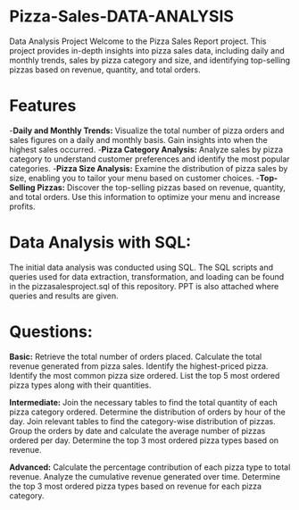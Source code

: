 # Pizza-Sales-DATA-ANALYSIS
Data Analysis Project
Welcome to the Pizza Sales Report project. This project provides in-depth insights into pizza sales data, including daily and monthly trends, sales by pizza category and size, and identifying top-selling pizzas based on revenue, quantity, and total orders.

# Features
-**Daily and Monthly Trends:** Visualize the total number of pizza orders and sales figures on a daily and monthly basis. Gain insights into when the highest sales occurred.
-**Pizza Category Analysis:** Analyze sales by pizza category to understand customer preferences and identify the most popular categories.
-**Pizza Size Analysis:** Examine the distribution of pizza sales by size, enabling you to tailor your menu based on customer choices.
-**Top-Selling Pizzas:** Discover the top-selling pizzas based on revenue, quantity, and total orders. Use this information to optimize your menu and increase profits.

# Data Analysis with SQL:
The initial data analysis was conducted using SQL. The SQL scripts and queries used for data extraction, transformation, and loading can be found in the pizzasalesproject.sql of this repository.
PPT is also attached where queries and results are given.

# Questions:
**Basic:**
Retrieve the total number of orders placed.
Calculate the total revenue generated from pizza sales.
Identify the highest-priced pizza.
Identify the most common pizza size ordered.
List the top 5 most ordered pizza types along with their quantities.


**Intermediate:**
Join the necessary tables to find the total quantity of each pizza category ordered.
Determine the distribution of orders by hour of the day.
Join relevant tables to find the category-wise distribution of pizzas.
Group the orders by date and calculate the average number of pizzas ordered per day.
Determine the top 3 most ordered pizza types based on revenue.

**Advanced:**
Calculate the percentage contribution of each pizza type to total revenue.
Analyze the cumulative revenue generated over time.
Determine the top 3 most ordered pizza types based on revenue for each pizza category.
